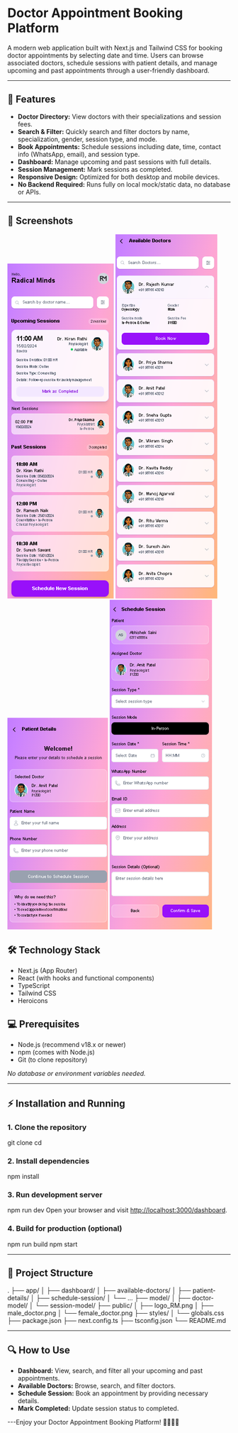 # Doctor Appointment Booking Platform

A modern web application built with Next.js and Tailwind CSS for booking doctor appointments by selecting date and time. Users can browse associated doctors, schedule sessions with patient details, and manage upcoming and past appointments through a user-friendly dashboard.

---

## 🚀 Features

- **Doctor Directory:** View doctors with their specializations and session fees.
- **Search & Filter:** Quickly search and filter doctors by name, specialization, gender, session type, and mode.
- **Book Appointments:** Schedule sessions including date, time, contact info (WhatsApp, email), and session type.
- **Dashboard:** Manage upcoming and past sessions with full details.
- **Session Management:** Mark sessions as completed.
- **Responsive Design:** Optimized for both desktop and mobile devices.
- **No Backend Required:** Runs fully on local mock/static data, no database or APIs.

---

## 📸 Screenshots

![Dashboard Screenshot](./public/dashboard_screenshot.png)
![Booking Screen](./public/booking_screenshot.png)
![Patient Details Screen](./public/patient_details_screenshot.png)
![Schedule Session Screen](./public/schedule_session_screenshot.png)

## 🛠 Technology Stack

- Next.js (App Router)
- React (with hooks and functional components)
- TypeScript
- Tailwind CSS
- Heroicons

## 💻 Prerequisites

- Node.js (recommend v18.x or newer)
- npm (comes with Node.js)
- Git (to clone repository)

_No database or environment variables needed._

---

## ⚡ Installation and Running

### 1. Clone the repository

git clone <your-repo-url>
cd <your-project-folder>

### 2. Install dependencies

npm install

### 3. Run development server

npm run dev
Open your browser and visit [http://localhost:3000/dashboard](http://localhost:3000/dashboard).

### 4. Build for production (optional)

npm run build
npm start

---

## 📁 Project Structure

.
├── app/
│ ├── dashboard/
│ ├── available-doctors/
│ ├── patient-details/
│ ├── schedule-session/
│ └── ...
├── model/
│ ├── doctor-model/
│ └── session-model/
├── public/
│ ├── logo_RM.png
│ ├── male_doctor.png
│ └── female_doctor.png
├── styles/
│ └── globals.css
├── package.json
├── next.config.ts
├── tsconfig.json
└── README.md

---

## 🔍 How to Use

- **Dashboard:** View, search, and filter all your upcoming and past appointments.
- **Available Doctors:** Browse, search, and filter doctors.
- **Schedule Session:** Book an appointment by providing necessary details.
- **Mark Completed:** Update session status to completed.

---Enjoy your Doctor Appointment Booking Platform! 👨‍⚕️👩‍⚕️
